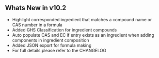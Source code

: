 Whats New in v10.2
--------------------------
- Highlight corresponded ingredient that matches a compound name or CAS number in a formula
- Added GHS Classification for ingredient compounds
- Auto populate CAS and EC if entry exists as an ingredient when adding components in ingredient composition
- Added JSON export for formula making
- For full details please refer to the CHANGELOG
